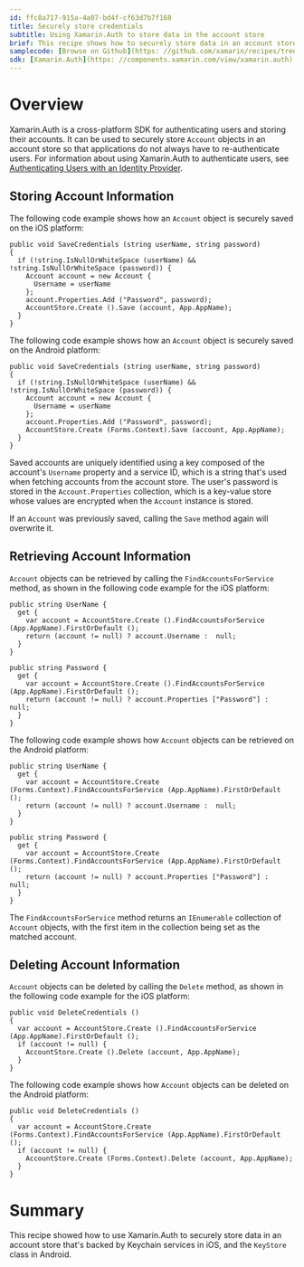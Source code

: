```yaml
---
id: ffc8a717-915a-4a07-bd4f-cf63d7b7f168
title: Securely store credentials
subtitle: Using Xamarin.Auth to store data in the account store
brief: This recipe shows how to securely store data in an account store that's backed by Keychain services in iOS, and the KeyStore class in Android.
samplecode: [Browse on Github](https: //github.com/xamarin/recipes/tree/master/cross-platform/xamarin-forms/General/StoreCredentials/)
sdk: [Xamarin.Auth](https: //components.xamarin.com/view/xamarin.auth)
---
```


# Overview

Xamarin.Auth is a cross-platform SDK for authenticating users and storing their accounts. It can be used to securely store `Account` objects in an account store so that applications do not always have to re-authenticate users. For information about using Xamarin.Auth to authenticate users, see [Authenticating Users with an Identity Provider](/guides/xamarin-forms/web-services/authentication/oauth/).

## Storing Account Information

The following code example shows how an `Account` object is securely saved on the iOS platform: 

```
public void SaveCredentials (string userName, string password)
{
  if (!string.IsNullOrWhiteSpace (userName) && !string.IsNullOrWhiteSpace (password)) {
    Account account = new Account {
      Username = userName
    };
    account.Properties.Add ("Password", password);
    AccountStore.Create ().Save (account, App.AppName);
  }
}
```

The following code example shows how an `Account` object is securely saved on the Android platform: 

```
public void SaveCredentials (string userName, string password)
{
  if (!string.IsNullOrWhiteSpace (userName) && !string.IsNullOrWhiteSpace (password)) {
    Account account = new Account {
      Username = userName
    };
    account.Properties.Add ("Password", password);
    AccountStore.Create (Forms.Context).Save (account, App.AppName);
  }
}
```

Saved accounts are uniquely identified using a key composed of the account's `Username` property and a service ID, which is a string that's used when fetching accounts from the account store. The user's password is stored in the `Account.Properties` collection, which is a key-value store whose values are encrypted when the `Account` instance is stored.

If an `Account` was previously saved, calling the `Save` method again will overwrite it.

## Retrieving Account Information

`Account` objects can be retrieved by calling the `FindAccountsForService` method, as shown in the following code example for the iOS platform: 

```
public string UserName {
  get {
    var account = AccountStore.Create ().FindAccountsForService (App.AppName).FirstOrDefault ();
    return (account != null) ? account.Username :  null;
  }
}

public string Password {
  get {
    var account = AccountStore.Create ().FindAccountsForService (App.AppName).FirstOrDefault ();
    return (account != null) ? account.Properties ["Password"] :  null;
  }
}
```

The following code example shows how `Account` objects can be retrieved on the Android platform: 

```
public string UserName {
  get {
    var account = AccountStore.Create (Forms.Context).FindAccountsForService (App.AppName).FirstOrDefault ();
    return (account != null) ? account.Username :  null;
  }
}

public string Password {
  get {
    var account = AccountStore.Create (Forms.Context).FindAccountsForService (App.AppName).FirstOrDefault ();
    return (account != null) ? account.Properties ["Password"] :  null;
  }
}
```

The `FindAccountsForService` method returns an `IEnumerable` collection of `Account` objects, with the first item in the collection being set as the matched account.

## Deleting Account Information

`Account` objects can be deleted by calling the `Delete` method, as shown in the following code example for the iOS platform: 

```
public void DeleteCredentials ()
{
  var account = AccountStore.Create ().FindAccountsForService (App.AppName).FirstOrDefault ();
  if (account != null) {
    AccountStore.Create ().Delete (account, App.AppName);
  }
}
```

The following code example shows how `Account` objects can be deleted on the Android platform: 

```
public void DeleteCredentials ()
{
  var account = AccountStore.Create (Forms.Context).FindAccountsForService (App.AppName).FirstOrDefault ();
  if (account != null) {
    AccountStore.Create (Forms.Context).Delete (account, App.AppName);
  }
}
```

# Summary

This recipe showed how to use Xamarin.Auth to securely store data in an account store that's backed by Keychain services in iOS, and the `KeyStore` class in Android.